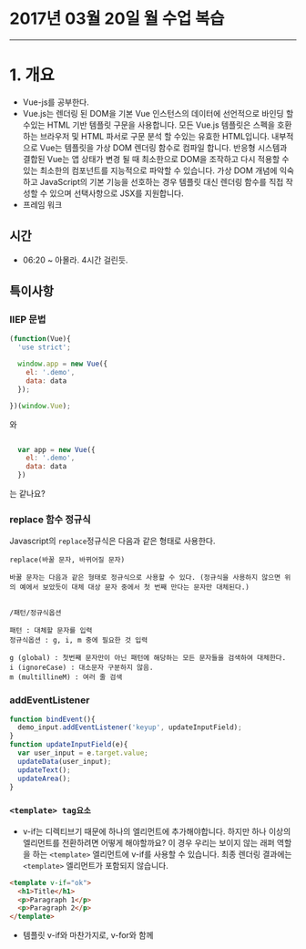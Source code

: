 # 2017년 03월 20일 월 수업 복습

---
# 1. 개요
- Vue-js를 공부한다.
- Vue.js는 렌더링 된 DOM을 기본 Vue 인스턴스의 데이터에 선언적으로 바인딩 할 수있는 HTML 기반 템플릿 구문을 사용합니다. 모든 Vue.js 템플릿은 스펙을 호환하는 브라우저 및 HTML 파서로 구문 분석 할 수있는 유효한 HTML입니다.
내부적으로 Vue는 템플릿을 가상 DOM 렌더링 함수로 컴파일 합니다. 반응형 시스템과 결합된 Vue는 앱 상태가 변경 될 때 최소한으로 DOM을 조작하고 다시 적용할 수 있는 최소한의 컴포넌트를 지능적으로 파악할 수 있습니다.
가상 DOM 개념에 익숙하고 JavaScript의 기본 기능을 선호하는 경우 템플릿 대신 렌더링 함수를 직접 작성할 수 있으며 선택사항으로 JSX를 지원합니다.
- 프레임 워크
## 시간
- 06:20 ~ 아몰라. 4시간 걸린듯.
## 특이사항
### IIEP 문법
```javascript
(function(Vue){
  'use strict';

  window.app = new Vue({
    el: '.demo',
    data: data
  });

})(window.Vue);
```
와
```javascript

  var app = new Vue({
    el: '.demo',
    data: data
  })
```
는 같나요?

### replace 함수 정규식
Javascript의 `replace`정규식은 다음과 같은 형태로 사용한다.
```
replace(바꿀 문자, 바뀌어질 문자)

바꿀 문자는 다음과 같은 형태로 정규식으로 사용할 수 있다. (정규식을 사용하지 않으면 위의 예에서 보았듯이 대체 대상 문자 중에서 첫 번째 만다는 문자만 대체된다.)


/패턴/정규식옵션

패턴 : 대체할 문자를 입력
정규식옵션 : g, i, m 중에 필요한 것 입력

g (global) : 첫번째 문자만이 아닌 패턴에 해당하는 모든 문자들을 검색하여 대체한다.
i (ignoreCase) : 대소문자 구분하지 않음.
m (multillineM) : 여러 줄 검색
```

### addEventListener
```javascript
function bindEvent(){
  demo_input.addEventListener('keyup', updateInputField);
}
function updateInputField(e){
  var user_input = e.target.value;
  updateData(user_input);
  updateText();
  updateArea();
}
```

### `<template> tag요소`
- v-if는 디렉티브기 때문에 하나의 엘리먼트에 추가해야합니다. 하지만 하나 이상의 엘리먼트를 전환하려면 어떻게 해야할까요? 이 경우 우리는 보이지 않는 래퍼 역할을 하는 ``<template>`` 엘리먼트에 v-if를 사용할 수 있습니다. 최종 렌더링 결과에는 ``<template>`` 엘리먼트가 포함되지 않습니다.
```html
<template v-if="ok">
  <h1>Title</h1>
  <p>Paragraph 1</p>
  <p>Paragraph 2</p>
</template>

```
- 템플릿 v-if와 마찬가지로, v-for와 함께 <template> 태그를 사용하여 여러 엘리먼트의 블럭을 렌더링 할 수 있습니다. 예를 들어,
```html
<ul>
  <template v-for="item in items">
    <li>{{ item.msg }}</li>
    <li class="divider"></li>
  </template>
</ul>
```

---
# 2. 내용
## 주요 파일들
### 1. `data-binding__template-directives.html`
- `new Vue`를 통해 Vue를 생성하고(el, data 입력), `v-once`를 사용해 봄.

### 2. `study.vue`
- DOM에 데이터를 렌더링 하는 것을 `dom-script`, `jquery` 그리고 `vue`를 통해 구현해 보고, 왜 `vue`를 쓰는지 알아본다.
```javascript
var data = {
  message: ''
};
```
공통으로 쓰는 data

- jQuery 함수실행
- ``$(init)``

### 3. `vue-directive-if.html`
- `v-if`, `v-else-if`, `v-else`, `v-show`
- v-if 는 토글할때마다 불러들이고 삭제하는데, v-show는 한번에 불러들이고 보여준다.
- 상황에 따라 토글이 많은경우v-show를 쓰고 아니면 v-if를 쓰자

### 4. `vue-study-loop-v-for.html`
- `v-for` 문
- `template` tag를 쓸 수 있다.
### 5. `vue-study-template.html`
- 엥...아무것도 안함
### 6. `vue-study-text-html.html`
- `v-text`, `v-html`
#### 6.1 v-html
엘리먼트의 innerHTML을 업데이트 합니다. 내용은 일반 HTML으로 삽입되므로 Vue 템플릿으로 컴파일 되지 않습니다. v-html을 사용하여 템플릿을 작성하려는 경우 컴포넌트를 사용하여 솔루션을 다시 생각해 보십시오.

> 웹사이트에서 임의의 HTML을 동적으로 렌더링하면 XSS 공격으로 이어질 수 있으므로 매우 위험할 수 있습니다. 신뢰할 수 있는 컨텐츠에만 v-html을 사용하고 사용자가 제공한 컨텐츠에는 절대로 사용하지 마십시오
